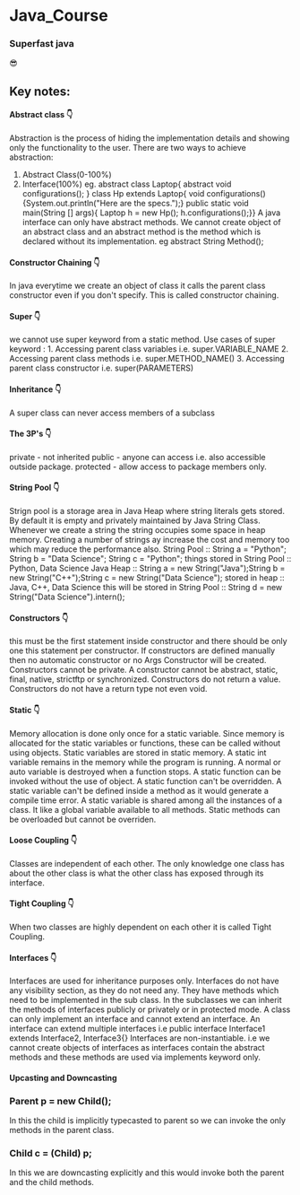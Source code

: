# Java_Course
### Superfast java
😎
## Key notes:

#### Abstract class 👇
Abstraction is the process of hiding the implementation details and showing only the functionality to the user. There are two ways to achieve abstraction: 
1. Abstract Class(0-100%)
2. Interface(100%)
eg. abstract class Laptop{ abstract void configurations(); }
class Hp extends Laptop{ void configurations(){System.out.println("Here are the specs.");} public static void main(String [] args){ Laptop h = new Hp(); h.configurations();}}
A java interface can only have abstract methods.
We cannot create object of an abstract class and an abstract method is the method which is declared without its implementation. eg abstract String Method();
#### Constructor Chaining 👇
In java everytime we create an object of class it calls the parent class constructor even if you don't specify. This is called constructor chaining.
#### Super 👇
we cannot use super keyword from a static method.
Use cases of super keyword : 1. Accessing parent class variables i.e. super.VARIABLE_NAME 2. Accessing parent class methods i.e. super.METHOD_NAME() 3. Accessing parent class constructor i.e. super(PARAMETERS)
#### Inheritance 👇
A super class can never access members of a subclass 
#### The 3P's 👇
private - not inherited
public - anyone can access i.e. also accessible outside package.
protected - allow access to package members only.
#### String Pool 👇
Strign pool is a storage area in Java Heap where string literals gets stored. By default it is empty and privately maintained by Java String Class.
Whenever we create a string the string occupies some space in heap memory. Creating a number of strings ay increase the cost and memory too which may reduce the performance also.
String Pool :: String a = "Python"; String b = "Data Science"; String c = "Python"; 
things stored in String Pool :: Python, Data Science
Java Heap :: String a = new String("Java");String b = new String("C++");String c = new String("Data Science"); 
stored in heap :: Java, C++, Data Science
this will be stored in String Pool :: String d = new String("Data Science").intern();
#### Constructors 👇
this must be the first statement inside constructor and there should be only one this statement per constructor.
If constructors are defined manually then no automatic constructor or no Args Constructor will be created.
Constructors cannot be private.
A constructor cannot be abstract, static, final, native, strictftp or synchronized.
Constructors do not return a value.
Constructors do not have a return type not even void.
#### Static 👇
Memory allocation is done only once for a static variable. Since memory is allocated for the static variables or functions, these can be called without using objects.
Static variables are stored in static memory. A static int variable remains in the memory while the program is running. A normal or auto variable is destroyed when a function stops. A static function can be invoked without the use of object.
A static function can't be overridden. A static variable can't be defined inside a method as it would generate a compile time error. A static variable is shared among all the instances of a class. It like a global variable available to all methods.
Static methods can be overloaded but cannot be overriden.
#### Loose Coupling 👇
Classes are independent of each other. The only knowledge one class has about the other class is what the other class has exposed through its interface.
#### Tight Coupling 👇
When two classes are highly dependent on each other it is called Tight Coupling.
#### Interfaces 👇
Interfaces are used for inheritance purposes only. Interfaces do not have any visibility section, as they do not need any. They have methods which need to be implemented in the sub class. In the subclasses we can inherit the methods of interfaces publicly or privately or in protected mode.
A class can only implement an interface and cannot extend an interface. 
An interface can extend multiple interfaces i.e public interface Interface1 extends Interface2, Interface3{}
Interfaces are non-instantiable. i.e we cannot create objects of interfaces as interfaces contain the abstract methods and these methods are used via implements keyword only.
#### Upcasting and Downcasting
### Parent p = new Child();
In this the child is implicitly typecasted to parent so we can invoke the only methods in the parent class.
### Child c = (Child) p;
In this we are downcasting explicitly and this would invoke both the parent and the child methods.
